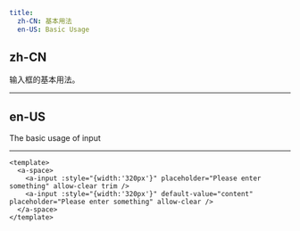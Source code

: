 ```yaml
title:
  zh-CN: 基本用法
  en-US: Basic Usage
```

## zh-CN

输入框的基本用法。

---

## en-US

The basic usage of input

---

```vue
<template>
  <a-space>
    <a-input :style="{width:'320px'}" placeholder="Please enter something" allow-clear trim />
    <a-input :style="{width:'320px'}" default-value="content" placeholder="Please enter something" allow-clear />
  </a-space>
</template>
```
